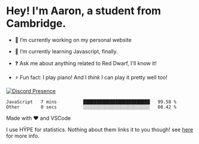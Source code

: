 # Hey! I'm Aaron, a student from Cambridge.

- 🔭 I’m currently working on my personal website

- 🌱 I’m currently learning Javascript, finally.

- ❓ Ask me about anything related to Red Dwarf, I'll know it!

- ⚡ Fun fact: I play piano! And I *think* I can play it pretty well too!

[![Discord Presence](https://lanyard.cnrad.dev/api/689805100331696149)](https://discord.com/users/689805100331696149)

<!--START_SECTION:waka-->

```text
JavaScript   7 mins          █████████████████████████   99.58 %
Other        0 secs          ░░░░░░░░░░░░░░░░░░░░░░░░░   00.42 %
```

<!--END_SECTION:waka-->
Made with ❤ and VSCode <img src="https://hit.yhype.me/github/profile?user_id=53441990" alt="">

I use HŸPE for statistics. Nothing about them links it to you though! see [here](https://yhype.me/) for more info.
